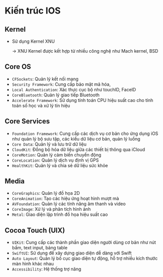 # Kiến trúc IOS
## Kernel
- Sử dụng Kernel XNU

  -> XNU Kernel được kết hợp từ nhiều công nghệ như Mach kernel, BSD

## Core OS
- `CFSockets`: Quản lý kết nối mạng
- `Security Framework`: Cung cấp bảo mật mã hóa, 
- `Local Authentication`: Xác thực cục bộ như touchID, FaceID
- `CoreBluetooth`: Quản lý giao tiếp Bluetooth
- `Accelerate Framework`: Sử dụng tính toán CPU hiệu suất cao cho tính toán số học và xử lý tín hiệu

## Core Services
- `Foundation Framework`: Cung cấp các dịch vụ cơ bản cho ứng dụng iOS như quản lý bộ sưu tập, các kiểu dữ liệu cơ bản, quản lý luồng
- `Core Data`: Quản lý và lưu trữ dữ liệu
- `CloudKit`: Đồng bộ hóa dữ liệu giữa các thiết bị thông qua iCloud
- `CoreMotion`: Quản lý cảm biến chuyển động
- `CoreLocation`: Quản lý dịch vụ định vị GPS
- `HealthKit`: Quản lý và chia sẻ dữ liệu sức khỏe

## Media
- `CoreGraphics`: Quản lý đồ họa 2D
- `CoreAnimation`: Tạo các hiệu ứng hoạt hình mượt mà
- `AVFoundation`: Quản lý các tính năng âm thanh và video
- `CoreImage`: Xử lý và phân tích hình ảnh
- `Metal`: Giao diện lập trình đồ họa hiệu suất cao

## Cocoa Touch (UIX)
- `UIKit`: Cung cấp các thành phần giao diện người dùng cơ bản như nút bấm, text input, bảng table
- `SwiftUI`: Sử dụng để xây dựng giao diện dễ dàng với Swift
- `Auto Layout`: Quản lý bố cục giao diện tự động, hỗ trợ nhiều kích thước màn hình khác nhau
- `Accessibility`: Hệ thống trợ năng